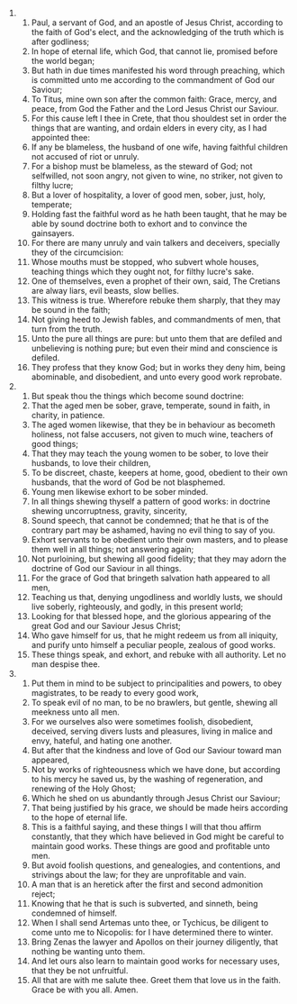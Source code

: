 <ol>
  <li>
    <ol>
      <li>Paul, a servant of God, and an apostle of Jesus Christ, according to the faith of God's elect, and the acknowledging of the truth which is after godliness;</li>
      <li>In hope of eternal life, which God, that cannot lie, promised before the world began;</li>
      <li>But hath in due times manifested his word through preaching, which is committed unto me according to the commandment of God our Saviour;</li>
      <li>To Titus, mine own son after the common faith: Grace, mercy, and peace, from God the Father and the Lord Jesus Christ our Saviour.</li>
      <li>For this cause left I thee in Crete, that thou shouldest set in order the things that are wanting, and ordain elders in every city, as I had appointed thee:</li>
      <li>If any be blameless, the husband of one wife, having faithful children not accused of riot or unruly.</li>
      <li>For a bishop must be blameless, as the steward of God; not selfwilled, not soon angry, not given to wine, no striker, not given to filthy lucre;</li>
      <li>But a lover of hospitality, a lover of good men, sober, just, holy, temperate;</li>
      <li>Holding fast the faithful word as he hath been taught, that he may be able by sound doctrine both to exhort and to convince the gainsayers.</li>
      <li>For there are many unruly and vain talkers and deceivers, specially they of the circumcision:</li>
      <li>Whose mouths must be stopped, who subvert whole houses, teaching things which they ought not, for filthy lucre's sake.</li>
      <li>One of themselves, even a prophet of their own, said, The Cretians are alway liars, evil beasts, slow bellies.</li>
      <li>This witness is true. Wherefore rebuke them sharply, that they may be sound in the faith;</li>
      <li>Not giving heed to Jewish fables, and commandments of men, that turn from the truth.</li>
      <li>Unto the pure all things are pure: but unto them that are defiled and unbelieving is nothing pure; but even their mind and conscience is defiled.</li>
      <li>They profess that they know God; but in works they deny him, being abominable, and disobedient, and unto every good work reprobate.</li>
    </ol>
  </li>
  <li>
    <ol>
      <li>But speak thou the things which become sound doctrine:</li>
      <li>That the aged men be sober, grave, temperate, sound in faith, in charity, in patience.</li>
      <li>The aged women likewise, that they be in behaviour as becometh holiness, not false accusers, not given to much wine, teachers of good things;</li>
      <li>That they may teach the young women to be sober, to love their husbands, to love their children,</li>
      <li>To be discreet, chaste, keepers at home, good, obedient to their own husbands, that the word of God be not blasphemed.</li>
      <li>Young men likewise exhort to be sober minded.</li>
      <li>In all things shewing thyself a pattern of good works: in doctrine shewing uncorruptness, gravity, sincerity,</li>
      <li>Sound speech, that cannot be condemned; that he that is of the contrary part may be ashamed, having no evil thing to say of you.</li>
      <li>Exhort servants to be obedient unto their own masters, and to please them well in all things; not answering again;</li>
      <li>Not purloining, but shewing all good fidelity; that they may adorn the doctrine of God our Saviour in all things.</li>
      <li>For the grace of God that bringeth salvation hath appeared to all men,</li>
      <li>Teaching us that, denying ungodliness and worldly lusts, we should live soberly, righteously, and godly, in this present world;</li>
      <li>Looking for that blessed hope, and the glorious appearing of the great God and our Saviour Jesus Christ;</li>
      <li>Who gave himself for us, that he might redeem us from all iniquity, and purify unto himself a peculiar people, zealous of good works.</li>
      <li>These things speak, and exhort, and rebuke with all authority. Let no man despise thee.</li>
    </ol>
  </li>
  <li>
    <ol>
      <li>Put them in mind to be subject to principalities and powers, to obey magistrates, to be ready to every good work,</li>
      <li>To speak evil of no man, to be no brawlers, but gentle, shewing all meekness unto all men.</li>
      <li>For we ourselves also were sometimes foolish, disobedient, deceived, serving divers lusts and pleasures, living in malice and envy, hateful, and hating one another.</li>
      <li>But after that the kindness and love of God our Saviour toward man appeared,</li>
      <li>Not by works of righteousness which we have done, but according to his mercy he saved us, by the washing of regeneration, and renewing of the Holy Ghost;</li>
      <li>Which he shed on us abundantly through Jesus Christ our Saviour;</li>
      <li>That being justified by his grace, we should be made heirs according to the hope of eternal life.</li>
      <li>This is a faithful saying, and these things I will that thou affirm constantly, that they which have believed in God might be careful to maintain good works. These things are good and profitable unto men.</li>
      <li>But avoid foolish questions, and genealogies, and contentions, and strivings about the law; for they are unprofitable and vain.</li>
      <li>A man that is an heretick after the first and second admonition reject;</li>
      <li>Knowing that he that is such is subverted, and sinneth, being condemned of himself.</li>
      <li>When I shall send Artemas unto thee, or Tychicus, be diligent to come unto me to Nicopolis: for I have determined there to winter.</li>
      <li>Bring Zenas the lawyer and Apollos on their journey diligently, that nothing be wanting unto them.</li>
      <li>And let ours also learn to maintain good works for necessary uses, that they be not unfruitful.</li>
      <li>All that are with me salute thee. Greet them that love us in the faith. Grace be with you all. Amen.</li>
    </ol>
  </li>
</ol>